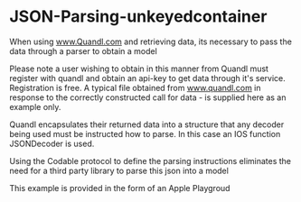 # JSON-Parsing-unkeyedcontainer

When using www.Quandl.com and retrieving data, its necessary to pass the data through a parser to obtain a model

Please note a user wishing to obtain in this manner from Quandl must register with quandl and obtain an api-key to get data through it's service.  Registration is free. A typical file obtained from www.quandl.com in response to the correctly constructed call for data  - is supplied here as an example only.

Quandl encapsulates their returned data into a structure that any decoder being used must be instructed how to parse.  In this case an IOS function JSONDecoder is used.

Using the Codable protocol to define the parsing instructions eliminates the need for a third party library to parse this json into a model

This example is provided in the form of an Apple Playgroud
